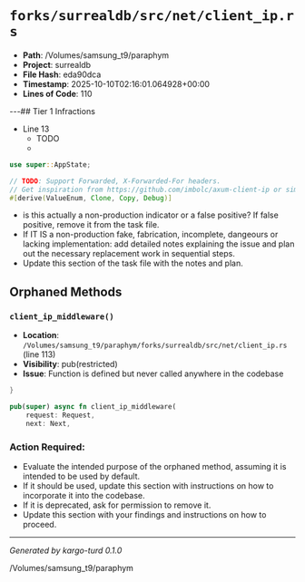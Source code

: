 # `forks/surrealdb/src/net/client_ip.rs`

- **Path**: /Volumes/samsung_t9/paraphym
- **Project**: surrealdb
- **File Hash**: eda90dca  
- **Timestamp**: 2025-10-10T02:16:01.064928+00:00  
- **Lines of Code**: 110

---## Tier 1 Infractions 


- Line 13
  - TODO
  - 

```rust
use super::AppState;

// TODO: Support Forwarded, X-Forwarded-For headers.
// Get inspiration from https://github.com/imbolc/axum-client-ip or simply use it
#[derive(ValueEnum, Clone, Copy, Debug)]
```

- is this actually a non-production indicator or a false positive? If false positive, remove it from the task file.
- If IT IS a non-production fake, fabrication, incomplete, dangeours or lacking implementation: add detailed notes explaining the issue and plan out the necessary replacement work in sequential steps. 
- Update this section of the task file with the notes and plan.

## Orphaned Methods


### `client_ip_middleware()`

- **Location**: `/Volumes/samsung_t9/paraphym/forks/surrealdb/src/net/client_ip.rs` (line 113)
- **Visibility**: pub(restricted)
- **Issue**: Function is defined but never called anywhere in the codebase

```rust
}

pub(super) async fn client_ip_middleware(
	request: Request,
	next: Next,
```

### Action Required:

- Evaluate the intended purpose of the orphaned method, assuming it is intended to be used by default.
- If it should be used, update this section with instructions on how to incorporate it into the codebase.
- If it is deprecated, ask for permission to remove it.
- Update this section with your findings and instructions on how to proceed.

---

*Generated by kargo-turd 0.1.0*

/Volumes/samsung_t9/paraphym